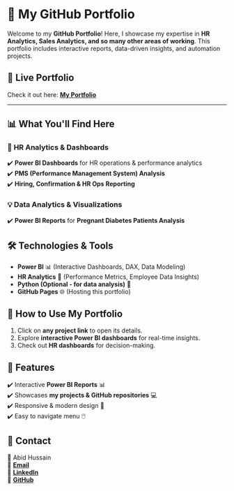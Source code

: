 # 🚀 My GitHub Portfolio  
Welcome to my **GitHub Portfolio**! Here, I showcase my expertise in **HR Analytics, Sales Analytics, and so many other areas of working**. This portfolio includes interactive reports, data-driven insights, and automation projects.  

## 🔗 Live Portfolio 
Check it out here: **[My Portfolio](https://malikabidhussain.github.io/MalikAbidHussain/#)**

---
## 📊 **What You'll Find Here**  

### 🎯 **HR Analytics & Dashboards**  
✔️ **Power BI Dashboards** for HR operations & performance analytics  
✔️ **PMS (Performance Management System) Analysis**  
✔️ **Hiring, Confirmation & HR Ops Reporting**  

### 💡 **Data Analytics & Visualizations**  
✔️ **Power BI Reports** for **Pregnant Diabetes Patients Analysis**  

## 🛠️ **Technologies & Tools**  
- **Power BI** 📊 (Interactive Dashboards, DAX, Data Modeling)  
- **HR Analytics** 🏢 (Performance Metrics, Employee Data Insights)  
- **Python (Optional - for data analysis)** 🐍  
- **GitHub Pages** 🌐 (Hosting this portfolio)  

## 🚀 **How to Use My Portfolio**  
1. Click on **any project link** to open its details.  
2. Explore **interactive Power BI dashboards** for real-time insights.  
3. Check out **HR dashboards** for decision-making.  

## 📌 Features
✔️ Interactive **Power BI Reports** 📊  
✔️ Showcases **my projects & GitHub repositories** 💻  
✔️ Responsive & modern design 🎨  
✔️ Easy to navigate menu 🖱️  

## 📧 Contact  
👤 Abid Hussain   
📩 **[Email](abid.aries@gmail.com)**  
🔗 **[LinkedIn](https://www.linkedin.com/in/malikabidhussain/)**  
🐙 **[GitHub](https://malikabidhussain.github.io/MalikAbidHussain/)**  
